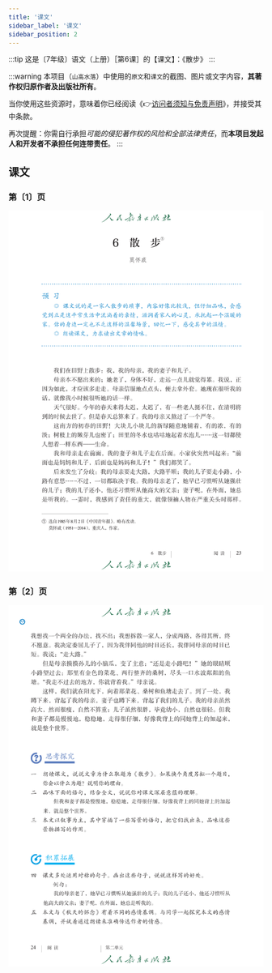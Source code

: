 ```yaml
---
title: '课文'
sidebar_label: '课文'
sidebar_position: 2
---
```


:::tip
这是〔7年级〕语文（上册）［第6课］的【课文】：《散步》
:::

:::warning
本项目（`山高水落`）中使用的`原文`和`课文`的截图、图片或文字内容，**其著作权归原作者及出版社所有**。

当你使用这些资源时，意味着你已经阅读《👉[访问者须知与免责声明](/#访问者须知与免责声明)》，并接受其中条款。

再次提醒：你需自行承担*可能的侵犯著作权的风险和全部法律责任*，而**本项目发起人和开发者不承担任何连带责任**。
:::

## 课文

### 第〔1〕页

![教材课文截图01](./assets/textbook-01.png)

### 第〔2〕页

![教材课文截图02](./assets/textbook-02.png)
